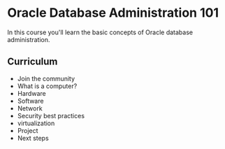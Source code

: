 # Oracle Database Administration 101 
In this course you'll learn the basic concepts of Oracle database administration. 

## Curriculum
* Join the community
* What is a computer?
* Hardware
* Software
* Network
* Security best practices
* virtualization
* Project
* Next steps
